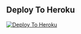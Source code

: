 ## Deploy To Heroku

[![Deploy To Heroku](https://www.herokucdn.com/deploy/button.svg)](https://heroku.com/deploy?template=https://github.com/Rajmaterbot/TXTPHEONIX)
